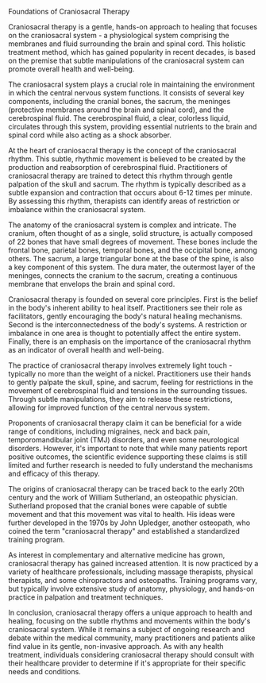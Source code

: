 Foundations of Craniosacral Therapy

Craniosacral therapy is a gentle, hands-on approach to healing that focuses on the craniosacral system - a physiological system comprising the membranes and fluid surrounding the brain and spinal cord. This holistic treatment method, which has gained popularity in recent decades, is based on the premise that subtle manipulations of the craniosacral system can promote overall health and well-being.

The craniosacral system plays a crucial role in maintaining the environment in which the central nervous system functions. It consists of several key components, including the cranial bones, the sacrum, the meninges (protective membranes around the brain and spinal cord), and the cerebrospinal fluid. The cerebrospinal fluid, a clear, colorless liquid, circulates through this system, providing essential nutrients to the brain and spinal cord while also acting as a shock absorber.

At the heart of craniosacral therapy is the concept of the craniosacral rhythm. This subtle, rhythmic movement is believed to be created by the production and reabsorption of cerebrospinal fluid. Practitioners of craniosacral therapy are trained to detect this rhythm through gentle palpation of the skull and sacrum. The rhythm is typically described as a subtle expansion and contraction that occurs about 6-12 times per minute. By assessing this rhythm, therapists can identify areas of restriction or imbalance within the craniosacral system.

The anatomy of the craniosacral system is complex and intricate. The cranium, often thought of as a single, solid structure, is actually composed of 22 bones that have small degrees of movement. These bones include the frontal bone, parietal bones, temporal bones, and the occipital bone, among others. The sacrum, a large triangular bone at the base of the spine, is also a key component of this system. The dura mater, the outermost layer of the meninges, connects the cranium to the sacrum, creating a continuous membrane that envelops the brain and spinal cord.

Craniosacral therapy is founded on several core principles. First is the belief in the body's inherent ability to heal itself. Practitioners see their role as facilitators, gently encouraging the body's natural healing mechanisms. Second is the interconnectedness of the body's systems. A restriction or imbalance in one area is thought to potentially affect the entire system. Finally, there is an emphasis on the importance of the craniosacral rhythm as an indicator of overall health and well-being.

The practice of craniosacral therapy involves extremely light touch - typically no more than the weight of a nickel. Practitioners use their hands to gently palpate the skull, spine, and sacrum, feeling for restrictions in the movement of cerebrospinal fluid and tensions in the surrounding tissues. Through subtle manipulations, they aim to release these restrictions, allowing for improved function of the central nervous system.

Proponents of craniosacral therapy claim it can be beneficial for a wide range of conditions, including migraines, neck and back pain, temporomandibular joint (TMJ) disorders, and even some neurological disorders. However, it's important to note that while many patients report positive outcomes, the scientific evidence supporting these claims is still limited and further research is needed to fully understand the mechanisms and efficacy of this therapy.

The origins of craniosacral therapy can be traced back to the early 20th century and the work of William Sutherland, an osteopathic physician. Sutherland proposed that the cranial bones were capable of subtle movement and that this movement was vital to health. His ideas were further developed in the 1970s by John Upledger, another osteopath, who coined the term "craniosacral therapy" and established a standardized training program.

As interest in complementary and alternative medicine has grown, craniosacral therapy has gained increased attention. It is now practiced by a variety of healthcare professionals, including massage therapists, physical therapists, and some chiropractors and osteopaths. Training programs vary, but typically involve extensive study of anatomy, physiology, and hands-on practice in palpation and treatment techniques.

In conclusion, craniosacral therapy offers a unique approach to health and healing, focusing on the subtle rhythms and movements within the body's craniosacral system. While it remains a subject of ongoing research and debate within the medical community, many practitioners and patients alike find value in its gentle, non-invasive approach. As with any health treatment, individuals considering craniosacral therapy should consult with their healthcare provider to determine if it's appropriate for their specific needs and conditions.